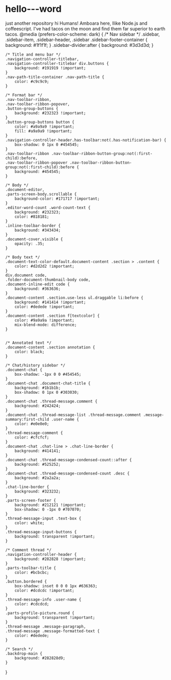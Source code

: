 # hello---word
just another repository
hi Humans!
Amboara here, Ilike Node.js and coffeescript.
I've had tacos on the moon and find them far superior to earth tacos.
@media (prefers-color-scheme: dark) {
    /* Nav sidebar */
    .sidebar,
    .sidebar-item,
    .sidebar-header,
    .sidebar .sidebar-footer-container {
        background: #1f1f1f;
    }
    .sidebar-divider:after {
        background: #3d3d3d;
    }

    /* Title and menu bar */
    .navigation-controller-titlebar,
    .navigation-controller-titlebar div.buttons {
        background: #191919 !important;
    }
    .nav-path-title-container .nav-path-title {
        color: #c9c9c9;
    }

    /* Format bar */
    .nav-toolbar-ribbon,
    .nav-toolbar-ribbon-popover,
    .button-group-buttons {
        background: #232323 !important;
    }
    .button-group-buttons button {
        color: #a9a9a9 !important;
        fill: #a9a9a9 !important;
    }
    .navigation-controller-header.has-toolbar:not(.has-notification-bar) {
        box-shadow: 0 1px 0 #454545;
    }
    .nav-toolbar-ribbon .nav-toolbar-ribbon-button-group:not(:first-child):before,
    .nav-toolbar-ribbon-popover .nav-toolbar-ribbon-button-group:not(:first-child):before {
        background: #454545;
    }

    /* Body */
    .document-editor,
    .parts-screen-body.scrollable {
        background-color: #171717 !important;
    }
    .editor-word-count .word-count-text {
        background: #232323;
        color: #818181;
    }
    .inline-toolbar-border {
        background: #343434;
    }
    .document-cover.visible {
        opacity: .35;
    }

    /* Body text */
    .document-text-color-default.document-content .section > .content {
        color: #d2d2d2 !important;
    }
    div.document code,
    .folder-document-thumbnail-body code,
    .document-inline-edit code {
        background: #363636;
    }
    .document-content .section.use-less ul.draggable li:before {
        background: #141414 !important;
        color: #dedede !important;
    }
    .document-content .section f[textcolor] {
        color: #9a9a9a !important;
        mix-blend-mode: difference;
    }


    /* Annotated text */
    .document-content .section annotation {
        color: black;
    }

    /* Chat/history sidebar */
    .document-chat {
        box-shadow: -1px 0 0 #454545;
    }
    .document-chat .document-chat-title {
        background: #1b1b1b;
        box-shadow: 0 1px 0 #303030;
    }
    .document-chat .thread-message.comment {
        background: #242424;
    }
    .document-chat .thread-message-list .thread-message.comment .message-summary:first-child .user-name {
        color: #e0e0e0;
    }
    .thread-message-comment {
        color: #cfcfcf;
    }
    .document-chat .chat-line > .chat-line-border {
        background: #414141;
    }
    .document-chat .thread-message-condensed-count::after {
        background: #525252;
    }
    .document-chat .thread-message-condensed-count .desc {
        background: #2a2a2a;
    }
    .chat-line-border {
        background: #323232;
    }
    .parts-screen-footer {
        background: #212121 !important;
        box-shadow: 0 -1px 0 #707070;
    }
    .thread-message-input .text-box {
        color: white;
    }
    .thread-message-input-buttons {
        background: transparent !important;
    }

    /* Comment thread */
    .navigation-controller-header {
        background: #282828 !important;
    }
    .parts-toolbar-title {
        color: #bcbcbc;
    }
    .button.bordered {
        box-shadow: inset 0 0 0 1px #636363;
        color: #dcdcdc !important;
    }
    .thread-message-info .user-name {
        color: #cdcdcd;
    }
    .parts-profile-picture.round {
        background: transparent !important;
    }
    .thread-message .message-paragraph,
    .thread-message .message-formatted-text {
        color: #dedede;
    }

    /* Search */
    .backdrop-main {
        background: #282828d9;
    }
}
